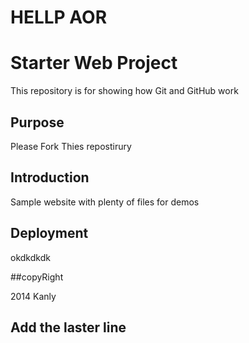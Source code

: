# HELLP AOR

# Starter Web Project

This repository is for showing how Git and GitHub work

## Purpose

Please Fork Thies repostirury
## Introduction
Sample website with plenty of files for demos

## Deployment
okdkdkdk
 

 ##copyRight

 2014 Kanly

 ## Add the laster line
